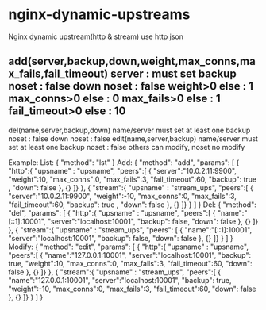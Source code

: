 # nginx-dynamic-upstreams
Nginx dynamic upstream(http &amp; stream) use http json

add(server,backup,down,weight,max_conns,max_fails,fail_timeout)
	server : must set
	backup noset : false
	down noset : false 
	weight>0 else : 1
	max_conns>0 else : 0
	max_fails>0 else : 1
	fail_timeout>0 else : 10
---------------------------------------
del(name,server,backup,down)
	name/server must set at least one
	backup noset : false
	down noset : false
edit(name,server,backup)
	name/server must set at least one
	backup noset : false
	others can modify, noset no modify


Example:
List:
{
	"method": "lst"
}
Add:
{
	"method": "add",
	"params": [
		{ "http":{ "upsname" : "upsname", "peers":[
			{ "server":"10.0.2.11:9900", "weight":10, "max_conns":0, "max_fails":3, "fail_timeout":60, "backup": true , "down": false },
			{}
		]}
		},
		{ "stream":{ "upsname" : "stream_ups", "peers":[
			{ "server":"10.0.2.11:9900", "weight":-10, "max_conns":0, "max_fails":3, "fail_timeout":60, "backup": true , "down": false },
			{}
		]}
		}
	]
}
Del:
{
	"method": "del",
	"params": [
		{ "http":{ "upsname" : "upsname", "peers":[
			{ "name":"[::1]:10001", "server":"localhost:10001", "backup": false, "down": false },
			{}
		]}
		},
		{ "stream":{ "upsname" : "stream_ups", "peers": [
			{ "name":"[::1]:10001", "server":"localhost:10001", "backup": false, "down": false },
			{}
		]}
		}
	]
}
Modify:
{
	"method": "edit",
	"params": [
		{ "http":{ "upsname" : "upsname", "peers":[
			{ "name":"127.0.0.1:10001", "server":"localhost:10001", "backup": true, "weight":10, "max_conns":0, "max_fails":3, "fail_timeout":60, "down": false },
			{}
		]}
		},
		{ "stream":{ "upsname" : "stream_ups", "peers":[
			{ "name":"127.0.0.1:10001", "server":"localhost:10001", "backup": true, "weight":-10, "max_conns":0, "max_fails":3, "fail_timeout":60, "down": false },
			{}
		]}
		}
	]
}
